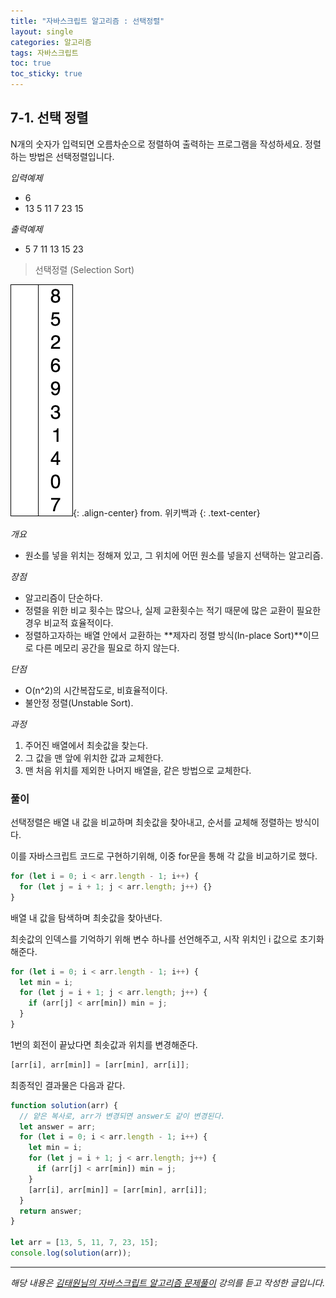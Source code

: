 ```yaml
---
title: "자바스크립트 알고리즘 : 선택정렬"
layout: single
categories: 알고리즘
tags: 자바스크립트
toc: true
toc_sticky: true
---
```


## 7-1. 선택 정렬

N개의 숫자가 입력되면 오름차순으로 정렬하여 출력하는 프로그램을 작성하세요.
정렬하는 방법은 선택정렬입니다.

_입력예제_

- 6
- 13 5 11 7 23 15

_출력예제_

- 5 7 11 13 15 23

> 선택정렬 (Selection Sort)

![Selection-Sort-Animation.gif](/assets/images/algorithm/Algo701-00001.gif){: .align-center}
from. 위키백과
{: .text-center}

_개요_

- 원소를 넣을 위치는 정해져 있고, 그 위치에 어떤 원소를 넣을지 선택하는 알고리즘.

_장점_

- 알고리즘이 단순하다.
- 정렬을 위한 비교 횟수는 많으나, 실제 교환횟수는 적기 때문에 많은 교환이 필요한 경우 비교적 효율적이다.
- 정렬하고자하는 배열 안에서 교환하는 **제자리 정렬 방식(In-place Sort)**이므로 다른 메모리 공간을 필요로 하지 않는다.

_단점_

- O(n^2)의 시간복잡도로, 비효율적이다.
- 불안정 정렬(Unstable Sort).

_과정_

1. 주어진 배열에서 최솟값을 찾는다.
2. 그 값을 맨 앞에 위치한 값과 교체한다.
3. 맨 처음 위치를 제외한 나머지 배열을, 같은 방법으로 교체한다.

### 풀이

선택정렬은 배열 내 값을 비교하며 최솟값을 찾아내고, 순서를 교체해 정렬하는 방식이다.

이를 자바스크립트 코드로 구현하기위해, 이중 for문을 통해 각 값을 비교하기로 했다.

```jsx
for (let i = 0; i < arr.length - 1; i++) {
  for (let j = i + 1; j < arr.length; j++) {}
}
```

배열 내 값을 탐색하며 최솟값을 찾아낸다.

최솟값의 인덱스를 기억하기 위해 변수 하나를 선언해주고, 시작 위치인 i 값으로 초기화해준다.

```jsx
for (let i = 0; i < arr.length - 1; i++) {
  let min = i;
  for (let j = i + 1; j < arr.length; j++) {
    if (arr[j] < arr[min]) min = j;
  }
}
```

1번의 회전이 끝났다면 최솟값과 위치를 변경해준다.

```jsx
[arr[i], arr[min]] = [arr[min], arr[i]];
```

최종적인 결과물은 다음과 같다.

```jsx
function solution(arr) {
  // 얕은 복사로, arr가 변경되면 answer도 같이 변경된다.
  let answer = arr;
  for (let i = 0; i < arr.length - 1; i++) {
    let min = i;
    for (let j = i + 1; j < arr.length; j++) {
      if (arr[j] < arr[min]) min = j;
    }
    [arr[i], arr[min]] = [arr[min], arr[i]];
  }
  return answer;
}

let arr = [13, 5, 11, 7, 23, 15];
console.log(solution(arr));
```

---

_해당 내용은 [김태원님의 자바스크립트 알고리즘 문제풀이](https://www.inflearn.com/course/%EC%9E%90%EB%B0%94%EC%8A%A4%ED%81%AC%EB%A6%BD%ED%8A%B8-%EC%95%8C%EA%B3%A0%EB%A6%AC%EC%A6%98-%EB%AC%B8%EC%A0%9C%ED%92%80%EC%9D%B4/dashboard) 강의를 듣고 작성한 글입니다._
